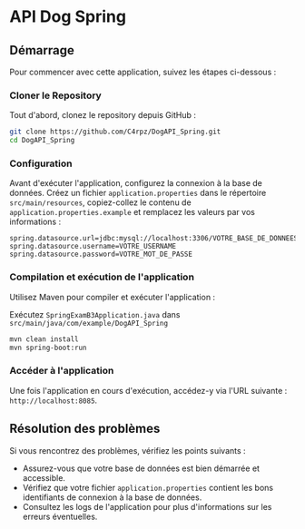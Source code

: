 # API Dog Spring

## Démarrage

Pour commencer avec cette application, suivez les étapes ci-dessous :

### Cloner le Repository

Tout d'abord, clonez le repository depuis GitHub :

```bash
git clone https://github.com/C4rpz/DogAPI_Spring.git 
cd DogAPI_Spring 
```

### Configuration

Avant d'exécuter l'application, configurez la connexion à la base de données. 
Créez un fichier `application.properties` dans le répertoire `src/main/resources`, copiez-collez le contenu de `application.properties.example` et remplacez les valeurs par vos informations :

```properties
spring.datasource.url=jdbc:mysql://localhost:3306/VOTRE_BASE_DE_DONNEES
spring.datasource.username=VOTRE_USERNAME
spring.datasource.password=VOTRE_MOT_DE_PASSE
```

### Compilation et exécution de l'application

Utilisez Maven pour compiler et exécuter l'application :

Exécutez `SpringExamB3Application.java` dans `src/main/java/com/example/DogAPI_Spring`
```bash
mvn clean install
mvn spring-boot:run
```

### Accéder à l'application

Une fois l'application en cours d'exécution, accédez-y via l'URL suivante : `http://localhost:8085`.

## Résolution des problèmes

Si vous rencontrez des problèmes, vérifiez les points suivants :
- Assurez-vous que votre base de données est bien démarrée et accessible.
- Vérifiez que votre fichier `application.properties` contient les bons identifiants de connexion à la base de données.
- Consultez les logs de l'application pour plus d'informations sur les erreurs éventuelles.
